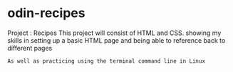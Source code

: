 # odin-recipes
Project : Recipes
This project will consist of HTML and CSS.
    showing my skills in setting up a basic HTML page and being able to reference back to different pages

    As well as practicing using the terminal command line in Linux